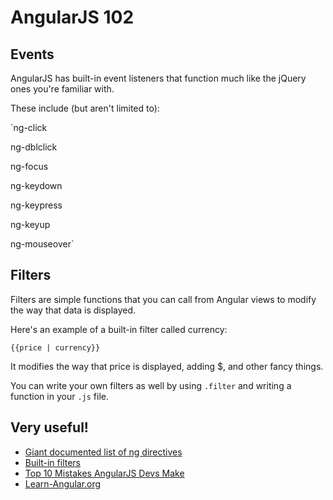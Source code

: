 # AngularJS 102

## Events

AngularJS has built-in event listeners that function much like the jQuery ones you're familiar with.

These include (but aren't limited to):

`ng-click

ng-dblclick

ng-focus

ng-keydown

ng-keypress

ng-keyup

ng-mouseover`

## Filters

Filters are simple functions that you can call from Angular views to modify the way that data is displayed.

Here's an example of a built-in filter called currency:

    {{price | currency}}

It modifies the way that price is displayed, adding $, and
other fancy things.

You can write your own filters as well by using `.filter` and writing a function in your `.js` file.

## Very useful!

* [Giant documented list of ng directives](https://docs.angularjs.org/api/ng#directive)
* [Built-in filters](https://docs.angularjs.org/api/ng#filter)
* [Top 10 Mistakes AngularJS Devs Make](https://www.airpair.com/angularjs/posts/top-10-mistakes-angularjs-developers-make)
* [Learn-Angular.org](http://www.learn-angular.org/)
